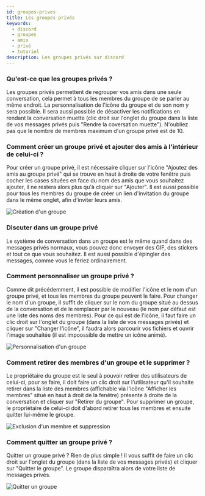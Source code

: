 ```yaml
---
id: groupes-prives
title: Les groupes privés
keywords:
  - discord
  - groupes
  - amis
  - privé
  - tutoriel
description: Les groupes privés sur discord
---
```

### Qu'est-ce que les groupes privés ?
Les groupes privés permettent de regrouper vos amis dans une seule conversation, cela permet à tous les membres du groupe de se parler au même endroit. La personnalisation de l'icône du groupe et de son nom y sera possible. Il sera aussi possible de désactiver les notifications en rendant la conversation muette (clic droit sur l'onglet du groupe dans la liste de vos messages privés puis "Rendre la coversation muette"). N'oubliez pas que le nombre de membres maximum d'un groupe privé est de 10.

### Comment créer un groupe privé et ajouter des amis à l'intérieur de celui-ci ?
Pour créer un groupe privé, il est nécessaire cliquer sur l'icône "Ajoutez des amis au groupe privé" qui se trouve en haut à droite de votre fenêtre puis cocher les cases situées en face du nom des amis que vous souhaitez ajouter, il ne restera alors plus qu'à cliquer sur "Ajouter". Il est aussi possible pour tous les membres du groupe de créer un lien d'invitation du groupe dans le même onglet, afin d'inviter leurs amis. 

![Création d'un groupe]()

### Discuter dans un groupe privé
Le système de conversation dans un groupe est le même quand dans des messages privés normaux, vous pouvez donc envoyer des GIF, des stickers et tout ce que vous souhaitez. Il est aussi possible d'épingler des messages, comme vous le feriez ordinairement.

### Comment personnaliser un groupe privé ?
Comme dit précédemment, il est possible de modifier l'icône et le nom d'un groupe privé, et tous les membres du groupe peuvent le faire. Pour changer le nom d'un groupe, il suffit de cliquer sur le nom du groupe situé au dessus de la conversation et de le remplacer par le nouveau (le nom par défaut est une liste des noms des membres). Pour ce qui est de l'icône, il faut faire un clic droit sur l'onglet du groupe (dans la liste de vos messages privés) et cliquer sur "Changer l'icône", il faudra alors parcourir vos fichiers et ouvrir l'image souhaitée (il est impoossible de mettre un icône animé). 

![Personnalisation d'un groupe]()

### Comment retirer des membres d'un groupe et le supprimer ?
Le propriétaire du groupe est le seul à pouvoir retirer des utilisateurs de celui-ci, pour se faire, il doit faire un clic droit sur l'utilisateur qu'il souhaite retirer dans la liste des membres (affichable via l'icône "Afficher les membres" situé en haut à droit de la fenêtre) présente à droite de la conversation et cliquer sur "Retirer du groupe". Pour supprimer un groupe, le propriétaire de celui-ci doit d'abord retirer tous les membres et ensuite quitter lui-même le groupe.

![Exclusion d'un membre et suppression]()

### Comment quitter un groupe privé ?
Quitter un groupe privé ? Rien de plus simple ! Il vous suffit de faire un clic droit sur l'onglet du groupe (dans la liste de vos messages privés) et cliquer sur "Quitter le groupe". Le groupe disparaîtra alors de votre liste de messages privés.

![Quitter un groupe]()
